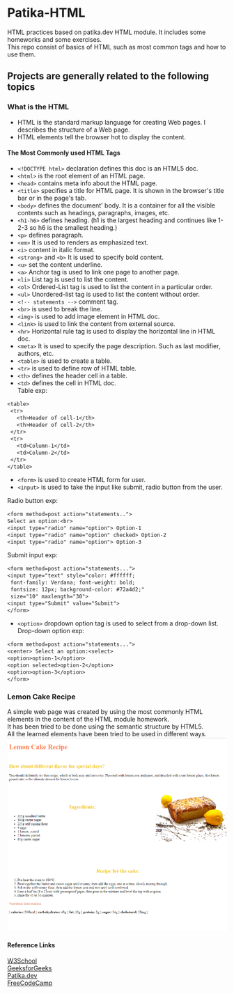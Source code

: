 # Patika-HTML
HTML practices based on patika.dev HTML module. It includes some homeworks and some exercises.  
This repo consist of basics of HTML such as most common tags and how to use them.
## Projects are generally related to the following topics  
### What is the HTML
- HTML is the standard markup language for creating Web pages. I describes the structure of a Web page.
- HTML elements tell the browser hot to display the content.  
#### The Most Commonly used HTML Tags
- ```<!DOCTYPE html>``` declaration defines this doc is an HTML5 doc.
- ```<html>``` is the root element of an HTML page.
- ```<head>``` contains meta info about the HTML page.  
- ```<title>``` specifies a title for HTML page. It is shown in the browser's title bar or in the page's tab.  
- ```<body>``` defines the document' body. It is a container for all the visible contents such as headings, paragraphs, images, etc.  
- ```<h1-h6>``` defines heading. (h1 is the largest heading and continues like 1-2-3 so h6 is the smallest heading.)  
- ```<p>``` defines paragraph.  
- ```<em>``` It is used to renders as emphasized text.  
- ```<i>```  content in italic format.  
- ```<strong>``` and ```<b>``` It is used to specify bold content.    
- ```<u>```  set the content underline.  
- ```<a>``` Anchor tag is used to link one page to another page.  
- ```<li>``` List tag is used to list the content.  
- ```<ol>``` Ordered-List tag is used to list the content in a particular order.  
- ```<ul>``` Unordered-list tag is used to list the content without order.  
- ```<!-- statements -->``` comment tag.  
- ```<br>``` is used to break the line.  
- ```<img>``` is used to add image element in HTML doc.  
- ```<link>``` is used to link the content from external source.  
- ```<hr>``` Horizontal rule tag is used to display the horizontal line in HTML doc.  
- ```<meta>``` It is used to specify the page description. Such as last modifier, authors, etc.
- ```<table>``` is used to create a table.  
- ```<tr>``` is used to define row of HTML table.  
- ```<th>``` defines the header cell in a table.  
- ```<td>``` defines the cell in HTML doc.  
Table exp:  
``` 
<table>
 <tr>
   <th>Header of cell-1</th>
   <th>Header of cell-2</th>
 </tr>
 <tr>
   <td>Column-1</td>
   <td>Column-2</td>
 </tr>
</table>
```
- ```<form>``` is used to create HTML form for user.  
- ```<input>``` is used to take the input like submit, radio button from the user.  

Radio button exp:  
```
<form method=post action="statements.."> 
Select an option:<br> 
<input type="radio" name="option"> Option-1
<input type="radio" name="option" checked> Option-2
<input type="radio" name="option"> Option-3 
```  

Submit input exp:  
```
<form method=post action="statements...">
<input type="text" style="color: #ffffff;
 font-family: Verdana; font-weight: bold;
 fontsize: 12px; background-color: #72a4d2;" 
 size="10" maxlength="30"> 
<input type="Submit" value="Submit"> 
</form>
```   
- ```<option>``` dropdown option tag is used to select from a drop-down list.  
Drop-down option exp:  
```
<form method=post action="statements..."> 
<center> Select an option:<select>
<option>option-1</option>
<option selected>option-2</option>
<option>option-3</option> 
</form> 
``` 
  
  
### Lemon Cake Recipe
A simple web page was created by using the most commonly HTML elements in the content of the HTML module homework.  
It has been tried to be done using the semantic structure by HTML5.  
All the learned elements have been tried to be used in different ways.  
![Image of basic wab page](https://github.com/berceou/Patika-HTML/blob/master/src/lemoncake-webpage-view.png)  
  
  
  
  
  
#### Reference Links  
[W3School](https://www.w3schools.com/html/default.asp)  
[GeeksforGeeks](https://www.geeksforgeeks.org/most-commonly-used-tags-in-html/)  
[Patika.dev](https://app.patika.dev/moduller/html)  
[FreeCodeCamp](https://www.freecodecamp.org/learn/responsive-web-design/#basic-html-and-html5)
